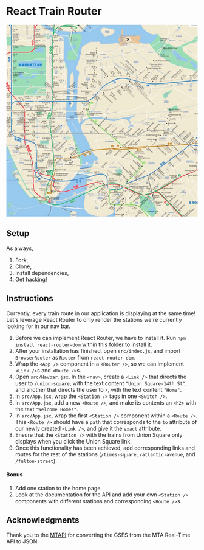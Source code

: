# React Train Router

<img src="./map.jpeg" width="600px"/>

## Setup
As always,
1. Fork,
1. Clone,
1. Install dependencies,
1. Get hacking!

## Instructions
Currently, every train route in our application is displaying at the same time! Let's leverage React Router to only render the stations we're currently looking for in our nav bar.

1. Before we can implement React Router, we have to install it. Run `npm install react-router-dom` within this folder to install it.
1. After your installation has finished, open `src/index.js`, and import `BrowserRouter` as `Router` from `react-router-dom`.
1. Wrap the `<App />` component in a `<Router />`, so we can implement `<Link />`s and `<Route />`s.
1. Open `src/Navbar.jsx`. In the `<nav>`, create a `<Link />` that directs the user to `/union-square`, with the text content `"Union Square-14th St"`, and another that directs the user to `/`, with the text content `"Home"`.
1. In `src/App.jsx`, wrap the `<Station />` tags in one `<Switch />`.
1. In `src/App.jsx`, add a new `<Route />`, and make its contents an `<h2>` with the text `"Welcome Home!"`.
1. In `src/App.jsx`, wrap the first `<Station />` component within a `<Route />`. This `<Route />` should have a `path` that corresponds to the `to` attribute of our newly created `<Link />`, and give it the `exact` attribute.
1. Ensure that the `<Station />` with the trains from Union Square only displays when you click the Union Square link.
1. Once this functionality has been achieved, add corresponding links and routes for the rest of the stations (`/times-square`, `/atlantic-avenue`, and `/fulton-street`).

#### Bonus
1. Add one station to the home page.
1. Look at the documentation for the API and add your own `<Station />` components with different stations and corresponding `<Route />`s.

## Acknowledgments
Thank you to the [MTAPI](https://github.com/jonthornton/MTAPI) for converting the GSFS from the MTA Real-Time API to JSON. 
